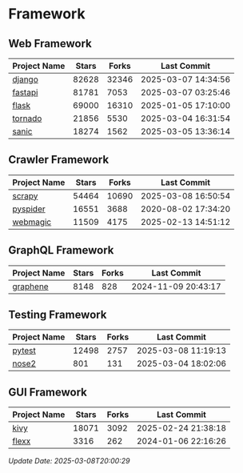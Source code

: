 # Framework

## Web Framework
| Project Name | Stars | Forks | Last Commit |
| ------------ | ----- | ----- | ----------- |
| [django](https://github.com/django/django) | 82628 | 32346 | 2025-03-07 14:34:56 |
| [fastapi](https://github.com/fastapi/fastapi) | 81781 | 7053 | 2025-03-07 03:25:46 |
| [flask](https://github.com/pallets/flask) | 69000 | 16310 | 2025-01-05 17:10:00 |
| [tornado](https://github.com/tornadoweb/tornado) | 21856 | 5530 | 2025-03-04 16:31:54 |
| [sanic](https://github.com/sanic-org/sanic) | 18274 | 1562 | 2025-03-05 13:36:14 |

## Crawler Framework
| Project Name | Stars | Forks | Last Commit |
| ------------ | ----- | ----- | ----------- |
| [scrapy](https://github.com/scrapy/scrapy) | 54464 | 10690 | 2025-03-08 16:50:54 |
| [pyspider](https://github.com/binux/pyspider) | 16551 | 3688 | 2020-08-02 17:34:20 |
| [webmagic](https://github.com/code4craft/webmagic) | 11509 | 4175 | 2025-02-13 14:51:12 |

## GraphQL Framework
| Project Name | Stars | Forks | Last Commit |
| ------------ | ----- | ----- | ----------- |
| [graphene](https://github.com/graphql-python/graphene) | 8148 | 828 | 2024-11-09 20:43:17 |

## Testing Framework
| Project Name | Stars | Forks | Last Commit |
| ------------ | ----- | ----- | ----------- |
| [pytest](https://github.com/pytest-dev/pytest) | 12498 | 2757 | 2025-03-08 11:19:13 |
| [nose2](https://github.com/nose-devs/nose2) | 801 | 131 | 2025-03-04 18:02:06 |

## GUI Framework
| Project Name | Stars | Forks | Last Commit |
| ------------ | ----- | ----- | ----------- |
| [kivy](https://github.com/kivy/kivy) | 18071 | 3092 | 2025-02-24 21:38:18 |
| [flexx](https://github.com/flexxui/flexx) | 3316 | 262 | 2024-01-06 22:16:26 |

*Update Date: 2025-03-08T20:00:29*